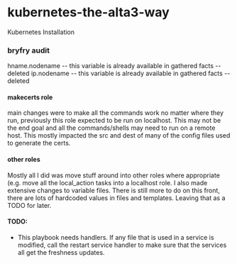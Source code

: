 # kubernetes-the-alta3-way
Kubernetes Installation


### bryfry audit

hname.nodename -- this variable is already available in gathered facts -- deleted
ip.nodename    -- this variable is already available in gathered facts -- deleted

#### makecerts role

main changes were to make all the commands work no matter where they run,
previously this role expected to be run on localhost.  This may not be the 
end goal and all the commands/shells may need to run on a remote host.
This mostly impacted the src and dest of many of the config files used
to generate the certs.

#### other roles
Mostly all I did was move stuff around into other roles where appropriate 
(e.g. move all the local\_action tasks into a localhost role.
I also made extensive changes to variable files.  There is still more to do on
this front, there are lots of hardcoded values in files and templates. Leaving
that as a TODO for later.

#### TODO:

 * This playbook needs handlers.  If any file that is used in a service is modified, call the restart service handler to make sure that the services all get the freshness updates.
